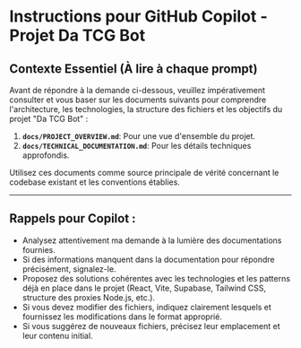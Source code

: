 # Instructions pour GitHub Copilot - Projet Da TCG Bot

## Contexte Essentiel (À lire à chaque prompt)

Avant de répondre à la demande ci-dessous, veuillez impérativement consulter et vous baser sur les documents suivants pour comprendre l'architecture, les technologies, la structure des fichiers et les objectifs du projet "Da TCG Bot" :

1.  **`docs/PROJECT_OVERVIEW.md`**: Pour une vue d'ensemble du projet.
2.  **`docs/TECHNICAL_DOCUMENTATION.md`**: Pour les détails techniques approfondis.

Utilisez ces documents comme source principale de vérité concernant le codebase existant et les conventions établies.

---

## Rappels pour Copilot :

*   Analysez attentivement ma demande à la lumière des documentations fournies.
*   Si des informations manquent dans la documentation pour répondre précisément, signalez-le.
*   Proposez des solutions cohérentes avec les technologies et les patterns déjà en place dans le projet (React, Vite, Supabase, Tailwind CSS, structure des proxies Node.js, etc.).
*   Si vous devez modifier des fichiers, indiquez clairement lesquels et fournissez les modifications dans le format approprié.
*   Si vous suggérez de nouveaux fichiers, précisez leur emplacement et leur contenu initial.
